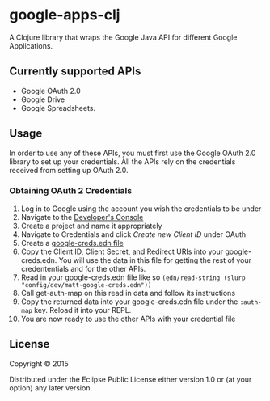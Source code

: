 # google-apps-clj

A Clojure library that wraps the Google Java API for different Google Applications.

## Currently supported APIs

* Google OAuth 2.0
* Google Drive
* Google Spreadsheets.

## Usage
In order to use any of these APIs, you must first use the Google OAuth 2.0 library to set up your credentials. All the APIs rely on the credentials received from setting up OAuth 2.0.

### Obtaining OAuth 2 Credentials

1. Log in to Google using the account you wish the credentials to be under
2. Navigate to the [Developer's Console](https://console.developers.google.com)
3. Create a project and name it appropriately
4. Navigate to Credentials and click *Create new Client ID* under OAuth
5. Create a [google-creds.edn file](https://github.com/dunn-mat/google-apps-clj/blob/master/config/google-creds.edn.template)
6. Copy the Client ID, Client Secret, and Redirect URIs into your google-creds.edn. You will use the data in this file for getting the rest of your credententials and for the other APIs.
7. Read in your google-creds.edn file like so `(edn/read-string (slurp "config/dev/matt-google-creds.edn"))`
8. Call get-auth-map on this read in data and follow its instructions
9. Copy the returned data into your google-creds.edn file under the `:auth-map` key. Reload it into your REPL.
10. You are now ready to use the other APIs with your credential file

## License

Copyright © 2015 

Distributed under the Eclipse Public License either version 1.0 or (at
your option) any later version.
